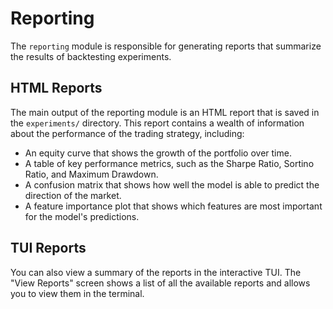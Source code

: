 # Reporting

The `reporting` module is responsible for generating reports that summarize the results of backtesting experiments.

## HTML Reports

The main output of the reporting module is an HTML report that is saved in the `experiments/` directory. This report contains a wealth of information about the performance of the trading strategy, including:

*   An equity curve that shows the growth of the portfolio over time.
*   A table of key performance metrics, such as the Sharpe Ratio, Sortino Ratio, and Maximum Drawdown.
*   A confusion matrix that shows how well the model is able to predict the direction of the market.
*   A feature importance plot that shows which features are most important for the model's predictions.

## TUI Reports

You can also view a summary of the reports in the interactive TUI. The "View Reports" screen shows a list of all the available reports and allows you to view them in the terminal.
